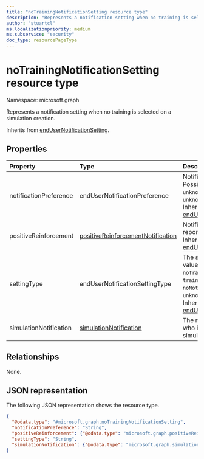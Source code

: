 ```yaml
---
title: "noTrainingNotificationSetting resource type"
description: "Represents a notification setting when no training is selected on a simulation creation."
author: "stuartcl"
ms.localizationpriority: medium
ms.subservice: "security"
doc_type: resourcePageType
---
```


# noTrainingNotificationSetting resource type

Namespace: microsoft.graph

Represents a notification setting when no training is selected on a simulation creation.

Inherits from [endUserNotificationSetting](../resources/endusernotificationsetting.md).

## Properties

|Property|Type|Description|
|:---|:---|:---|
|notificationPreference|endUserNotificationPreference|Notification preference. Possible values are: `unknown`, `microsoft`, `custom`, `unknownFutureValue`. Inherited from [endUserNotificationSetting](../resources/endusernotificationsetting.md).|
|positiveReinforcement|[positiveReinforcementNotification](../resources/positivereinforcementnotification.md)|Notification for users who reported the phish email. Inherited from [endUserNotificationSetting](../resources/endusernotificationsetting.md).|
|settingType|endUserNotificationSettingType|The setting type. Possible values are: `unknown`, `noTraining`, `trainingSelected`, `noNotification`, `unknownFutureValue`. Inherited from [endUserNotificationSetting](../resources/endusernotificationsetting.md).|
|simulationNotification|[simulationNotification](../resources/simulationnotification.md)|The notification for the user who is part of the simulation.|

## Relationships

None.

## JSON representation

The following JSON representation shows the resource type.

<!-- {
  "blockType": "resource",
  "@odata.type": "microsoft.graph.noTrainingNotificationSetting"
}
-->
``` json
{
  "@odata.type": "#microsoft.graph.noTrainingNotificationSetting",
  "notificationPreference": "String",
  "positiveReinforcement": {"@odata.type": "microsoft.graph.positiveReinforcementNotification"},
  "settingType": "String",
  "simulationNotification": {"@odata.type": "microsoft.graph.simulationNotification"}
}
```
